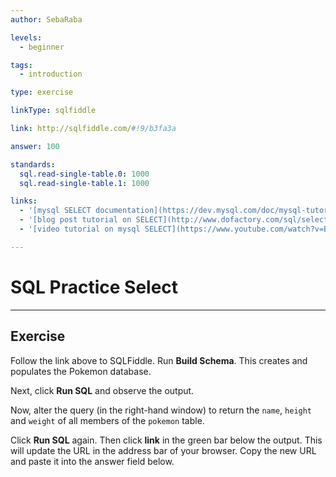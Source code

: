 ```yaml
---
author: SebaRaba

levels:
  - beginner

tags:
  - introduction

type: exercise

linkType: sqlfiddle

link: http://sqlfiddle.com/#!9/b3fa3a

answer: 100

standards:
  sql.read-single-table.0: 1000
  sql.read-single-table.1: 1000

links:
  - '[mysql SELECT documentation](https://dev.mysql.com/doc/mysql-tutorial-excerpt/5.6/en/selecting-rows.html){website}'
  - '[blog post tutorial on SELECT](http://www.dofactory.com/sql/select){website}'
  - '[video tutorial on mysql SELECT](https://www.youtube.com/watch?v=BgK88mlgA6I){video}'

---
```

# SQL Practice Select

---        
## Exercise

Follow the link above to SQLFiddle. Run **Build Schema**. This creates and populates the Pokemon database.

Next, click **Run SQL** and observe the output.

Now, alter the query (in the right-hand window) to return the `name`, `height` and `weight` of all members of the `pokemon` table.

Click **Run SQL** again. Then click **link** in the green bar below the output. This will update the URL in the address bar of your browser. Copy the new URL and paste it into the answer field below.
